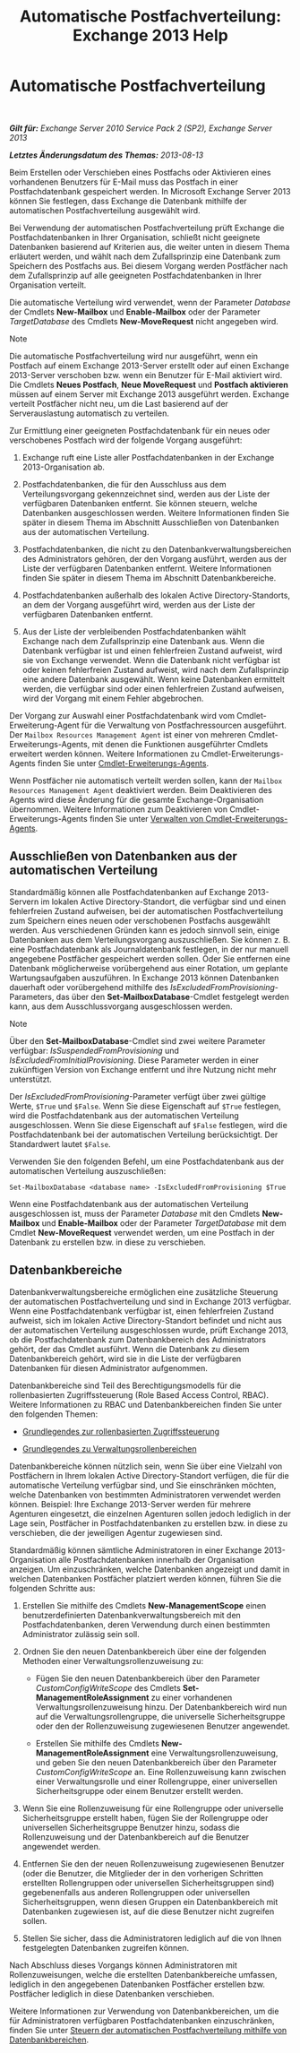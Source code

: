 ﻿---
title: 'Automatische Postfachverteilung: Exchange 2013 Help'
TOCTitle: Automatische Postfachverteilung
ms:assetid: f4db4636-948c-466b-839c-300c1a3a9544
ms:mtpsurl: https://technet.microsoft.com/de-de/library/Ff477621(v=EXCHG.150)
ms:contentKeyID: 59634175
ms.date: 04/24/2018
mtps_version: v=EXCHG.150
ms.translationtype: HT
---

# Automatische Postfachverteilung

 

_**Gilt für:** Exchange Server 2010 Service Pack 2 (SP2), Exchange Server 2013_

_**Letztes Änderungsdatum des Themas:** 2013-08-13_

Beim Erstellen oder Verschieben eines Postfachs oder Aktivieren eines vorhandenen Benutzers für E-Mail muss das Postfach in einer Postfachdatenbank gespeichert werden. In Microsoft Exchange Server 2013 können Sie festlegen, dass Exchange die Datenbank mithilfe der automatischen Postfachverteilung ausgewählt wird.

Bei Verwendung der automatischen Postfachverteilung prüft Exchange die Postfachdatenbanken in Ihrer Organisation, schließt nicht geeignete Datenbanken basierend auf Kriterien aus, die weiter unten in diesem Thema erläutert werden, und wählt nach dem Zufallsprinzip eine Datenbank zum Speichern des Postfachs aus. Bei diesem Vorgang werden Postfächer nach dem Zufallsprinzip auf alle geeigneten Postfachdatenbanken in Ihrer Organisation verteilt.

Die automatische Verteilung wird verwendet, wenn der Parameter *Database* der Cmdlets **New-Mailbox** und **Enable-Mailbox** oder der Parameter *TargetDatabase* des Cmdlets **New-MoveRequest** nicht angegeben wird.


> [!NOTE]
> Die automatische Postfachverteilung wird nur ausgeführt, wenn ein Postfach auf einem Exchange 2013-Server erstellt oder auf einen Exchange 2013-Server verschoben bzw. wenn ein Benutzer für E-Mail aktiviert wird. Die Cmdlets <STRONG>Neues Postfach</STRONG>, <STRONG>Neue MoveRequest</STRONG> und <STRONG>Postfach aktivieren</STRONG> müssen auf einem Server mit Exchange 2013 ausgeführt werden. Exchange verteilt Postfächer nicht neu, um die Last basierend auf der Serverauslastung automatisch zu verteilen.



Zur Ermittlung einer geeigneten Postfachdatenbank für ein neues oder verschobenes Postfach wird der folgende Vorgang ausgeführt:

1.  Exchange ruft eine Liste aller Postfachdatenbanken in der Exchange 2013-Organisation ab.

2.  Postfachdatenbanken, die für den Ausschluss aus dem Verteilungsvorgang gekennzeichnet sind, werden aus der Liste der verfügbaren Datenbanken entfernt. Sie können steuern, welche Datenbanken ausgeschlossen werden. Weitere Informationen finden Sie später in diesem Thema im Abschnitt Ausschließen von Datenbanken aus der automatischen Verteilung.

3.  Postfachdatenbanken, die nicht zu den Datenbankverwaltungsbereichen des Administrators gehören, der den Vorgang ausführt, werden aus der Liste der verfügbaren Datenbanken entfernt. Weitere Informationen finden Sie später in diesem Thema im Abschnitt Datenbankbereiche.

4.  Postfachdatenbanken außerhalb des lokalen Active Directory-Standorts, an dem der Vorgang ausgeführt wird, werden aus der Liste der verfügbaren Datenbanken entfernt.

5.  Aus der Liste der verbleibenden Postfachdatenbanken wählt Exchange nach dem Zufallsprinzip eine Datenbank aus. Wenn die Datenbank verfügbar ist und einen fehlerfreien Zustand aufweist, wird sie von Exchange verwendet. Wenn die Datenbank nicht verfügbar ist oder keinen fehlerfreien Zustand aufweist, wird nach dem Zufallsprinzip eine andere Datenbank ausgewählt. Wenn keine Datenbanken ermittelt werden, die verfügbar sind oder einen fehlerfreien Zustand aufweisen, wird der Vorgang mit einem Fehler abgebrochen.

Der Vorgang zur Auswahl einer Postfachdatenbank wird vom Cmdlet-Erweiterung-Agent für die Verwaltung von Postfachressourcen ausgeführt. Der `Mailbox Resources Management Agent` ist einer von mehreren Cmdlet-Erweiterungs-Agents, mit denen die Funktionen ausgeführter Cmdlets erweitert werden können. Weitere Informationen zu Cmdlet-Erweiterungs-Agents finden Sie unter [Cmdlet-Erweiterungs-Agents](cmdlet-extension-agents-exchange-2013-help.md).

Wenn Postfächer nie automatisch verteilt werden sollen, kann der `Mailbox Resources Management Agent` deaktiviert werden. Beim Deaktivieren des Agents wird diese Änderung für die gesamte Exchange-Organisation übernommen. Weitere Informationen zum Deaktivieren von Cmdlet-Erweiterungs-Agents finden Sie unter [Verwalten von Cmdlet-Erweiterungs-Agents](manage-cmdlet-extension-agents-exchange-2013-help.md).

## Ausschließen von Datenbanken aus der automatischen Verteilung

Standardmäßig können alle Postfachdatenbanken auf Exchange 2013-Servern im lokalen Active Directory-Standort, die verfügbar sind und einen fehlerfreien Zustand aufweisen, bei der automatischen Postfachverteilung zum Speichern eines neuen oder verschobenen Postfachs ausgewählt werden. Aus verschiedenen Gründen kann es jedoch sinnvoll sein, einige Datenbanken aus dem Verteilungsvorgang auszuschließen. Sie können z. B. eine Postfachdatenbank als Journaldatenbank festlegen, in der nur manuell angegebene Postfächer gespeichert werden sollen. Oder Sie entfernen eine Datenbank möglicherweise vorübergehend aus einer Rotation, um geplante Wartungsaufgaben auszuführen. In Exchange 2013 können Datenbanken dauerhaft oder vorübergehend mithilfe des *IsExcludedFromProvisioning*-Parameters, das über den **Set-MailboxDatabase**-Cmdlet festgelegt werden kann, aus dem Ausschlussvorgang ausgeschlossen werden.


> [!NOTE]
> Über den <STRONG>Set-MailboxDatabase</STRONG>-Cmdlet sind zwei weitere Parameter verfügbar: <EM>IsSuspendedFromProvisioning</EM> und <EM>IsExcludedFromInitialProvisioning</EM>. Diese Parameter werden in einer zukünftigen Version von Exchange entfernt und ihre Nutzung nicht mehr unterstützt.



Der *IsExcludedFromProvisioning*-Parameter verfügt über zwei gültige Werte, `$True` und `$False`. Wenn Sie diese Eigenschaft auf `$True` festlegen, wird die Postfachdatenbank aus der automatischen Verteilung ausgeschlossen. Wenn Sie diese Eigenschaft auf `$False` festlegen, wird die Postfachdatenbank bei der automatischen Verteilung berücksichtigt. Der Standardwert lautet `$False`.

Verwenden Sie den folgenden Befehl, um eine Postfachdatenbank aus der automatischen Verteilung auszuschließen:

    Set-MailboxDatabase <database name> -IsExcludedFromProvisioning $True

Wenn eine Postfachdatenbank aus der automatischen Verteilung ausgeschlossen ist, muss der Parameter *Database* mit den Cmdlets **New-Mailbox** und **Enable-Mailbox** oder der Parameter *TargetDatabase* mit dem Cmdlet **New-MoveRequest** verwendet werden, um eine Postfach in der Datenbank zu erstellen bzw. in diese zu verschieben.

## Datenbankbereiche

Datenbankverwaltungsbereiche ermöglichen eine zusätzliche Steuerung der automatischen Postfachverteilung und sind in Exchange 2013 verfügbar. Wenn eine Postfachdatenbank verfügbar ist, einen fehlerfreien Zustand aufweist, sich im lokalen Active Directory-Standort befindet und nicht aus der automatischen Verteilung ausgeschlossen wurde, prüft Exchange 2013, ob die Postfachdatenbank zum Datenbankbereich des Administrators gehört, der das Cmdlet ausführt. Wenn die Datenbank zu diesem Datenbankbereich gehört, wird sie in die Liste der verfügbaren Datenbanken für diesen Administrator aufgenommen.

Datenbankbereiche sind Teil des Berechtigungsmodells für die rollenbasierten Zugriffssteuerung (Role Based Access Control, RBAC). Weitere Informationen zu RBAC und Datenbankbereichen finden Sie unter den folgenden Themen:

  - [Grundlegendes zur rollenbasierten Zugriffssteuerung](understanding-role-based-access-control-exchange-2013-help.md)

  - [Grundlegendes zu Verwaltungsrollenbereichen](understanding-management-role-scopes-exchange-2013-help.md)

Datenbankbereiche können nützlich sein, wenn Sie über eine Vielzahl von Postfächern in Ihrem lokalen Active Directory-Standort verfügen, die für die automatische Verteilung verfügbar sind, und Sie einschränken möchten, welche Datenbanken von bestimmten Administratoren verwendet werden können. Beispiel: Ihre Exchange 2013-Server werden für mehrere Agenturen eingesetzt, die einzelnen Agenturen sollen jedoch lediglich in der Lage sein, Postfächer in Postfachdatenbanken zu erstellen bzw. in diese zu verschieben, die der jeweiligen Agentur zugewiesen sind.

Standardmäßig können sämtliche Administratoren in einer Exchange 2013-Organisation alle Postfachdatenbanken innerhalb der Organisation anzeigen. Um einzuschränken, welche Datenbanken angezeigt und damit in welchen Datenbanken Postfächer platziert werden können, führen Sie die folgenden Schritte aus:

1.  Erstellen Sie mithilfe des Cmdlets **New-ManagementScope** einen benutzerdefinierten Datenbankverwaltungsbereich mit den Postfachdatenbanken, deren Verwendung durch einen bestimmten Administrator zulässig sein soll.

2.  Ordnen Sie den neuen Datenbankbereich über eine der folgenden Methoden einer Verwaltungsrollenzuweisung zu:
    
      - Fügen Sie den neuen Datenbankbereich über den Parameter *CustomConfigWriteScope* des Cmdlets **Set-ManagementRoleAssignment** zu einer vorhandenen Verwaltungsrollenzuweisung hinzu. Der Datenbankbereich wird nun auf die Verwaltungsrollengruppe, die universelle Sicherheitsgruppe oder den der Rollenzuweisung zugewiesenen Benutzer angewendet.
    
      - Erstellen Sie mithilfe des Cmdlets **New-ManagementRoleAssignment** eine Verwaltungsrollenzuweisung, und geben Sie den neuen Datenbankbereich über den Parameter *CustomConfigWriteScope* an. Eine Rollenzuweisung kann zwischen einer Verwaltungsrolle und einer Rollengruppe, einer universellen Sicherheitsgruppe oder einem Benutzer erstellt werden.

3.  Wenn Sie eine Rollenzuweisung für eine Rollengruppe oder universelle Sicherheitsgruppe erstellt haben, fügen Sie der Rollengruppe oder universellen Sicherheitsgruppe Benutzer hinzu, sodass die Rollenzuweisung und der Datenbankbereich auf die Benutzer angewendet werden.

4.  Entfernen Sie den der neuen Rollenzuweisung zugewiesenen Benutzer (oder die Benutzer, die Mitglieder der in den vorherigen Schritten erstellten Rollengruppen oder universellen Sicherheitsgruppen sind) gegebenenfalls aus anderen Rollengruppen oder universellen Sicherheitsgruppen, wenn diesen Gruppen ein Datenbankbereich mit Datenbanken zugewiesen ist, auf die diese Benutzer nicht zugreifen sollen.

5.  Stellen Sie sicher, dass die Administratoren lediglich auf die von Ihnen festgelegten Datenbanken zugreifen können.

Nach Abschluss dieses Vorgangs können Administratoren mit Rollenzuweisungen, welche die erstellten Datenbankbereiche umfassen, lediglich in den angegebenen Datenbanken Postfächer erstellen bzw. Postfächer lediglich in diese Datenbanken verschieben.

Weitere Informationen zur Verwendung von Datenbankbereichen, um die für Administratoren verfügbaren Postfachdatenbanken einzuschränken, finden Sie unter [Steuern der automatischen Postfachverteilung mithilfe von Datenbankbereichen](control-automatic-mailbox-distribution-using-database-scopes-exchange-2013-help.md).

